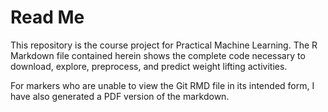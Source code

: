 # Read Me

This repository is the course project for Practical Machine Learning.  The R Markdown file contained herein shows the complete code necessary to download, explore, preprocess, and predict weight lifting activities.

For markers who are unable to view the Git RMD file in its intended form, I have also generated a PDF version of the markdown.  
